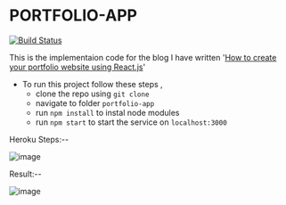# PORTFOLIO-APP 
[![Build Status](https://travis-ci.org/dbarochiya/me.svg?branch=master)](https://travis-ci.org/dbarochiya/me)

This is the implementaion code for the blog I have written '[How to create your portfolio website using React.js](https://medium.freecodecamp.org/portfolio-app-using-react-618814e35843)'
- To run this project follow these steps , 
  - clone the repo using `git clone`
  - navigate to folder `portfolio-app`
  - run `npm install` to instal node modules
  - run `npm start` to start the service on `localhost:3000`
   
Heroku Steps:--
 
![image](https://user-images.githubusercontent.com/59108427/165897404-2e986725-5a9a-4014-b371-fedba95fdaa9.png)

Result:--

![image](https://user-images.githubusercontent.com/59108427/165897511-5843ce08-06a9-4106-ab75-9d62fb8b6e58.png)
